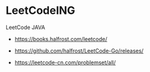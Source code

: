 # LeetCodeING
LeetCode JAVA

*   https://books.halfrost.com/leetcode/
*   https://github.com/halfrost/LeetCode-Go/releases/

*   https://leetcode-cn.com/problemset/all/